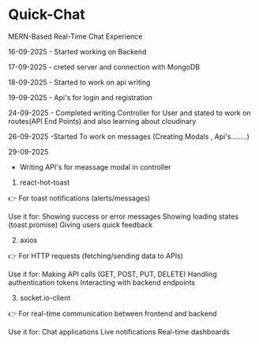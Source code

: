 # Quick-Chat
MERN-Based Real-Time Chat Experience


  16-09-2025
      - Started working on Backend


      
   17-09-2025
      - creted server and connection with MongoDB



      
  18-09-2025
      - Started to work on api writing


  19-09-2025
      - Api's for login and registration


  24-09-2025
    - Completed writing Controller for User and stated to work on routes(API End Points) and also learning about cloudinary


 26-09-2025
 -Started To work on messages (Creating Modals , Api's........)

 29-09-2025
 - Writing API's for meassage modal in controller
      
1. react-hot-toast

👉 For toast notifications (alerts/messages)

Use it for:
Showing success or error messages
Showing loading states (toast.promise)
Giving users quick feedback

2. axios

👉 For HTTP requests (fetching/sending data to APIs)

Use it for:
Making API calls (GET, POST, PUT, DELETE)
Handling authentication tokens
Interacting with backend endpoints

3. socket.io-client

👉 For real-time communication between frontend and backend

Use it for:
Chat applications 
Live notifications 
Real-time dashboards 



